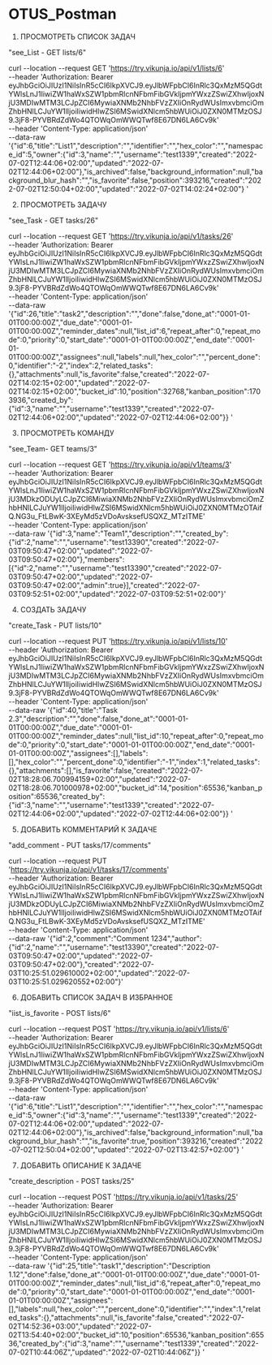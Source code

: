 # OTUS_Postman
1.  ПРОСМОТРЕТЬ СПИСОК ЗАДАЧ

   "see_List - GET lists/6"

curl --location --request GET 'https://try.vikunja.io/api/v1/lists/6' \
--header 'Authorization: Bearer eyJhbGciOiJIUzI1NiIsInR5cCI6IkpXVCJ9.eyJlbWFpbCI6InRlc3QxMzM5QGdtYWlsLnJ1IiwiZW1haWxSZW1pbmRlcnNFbmFibGVkIjpmYWxzZSwiZXhwIjoxNjU3MDIwMTM3LCJpZCI6MywiaXNMb2NhbFVzZXIiOnRydWUsImxvbmciOmZhbHNlLCJuYW1lIjoiIiwidHlwZSI6MSwidXNlcm5hbWUiOiJ0ZXN0MTMzOSJ9.3jF8-PYVBRdZdWo4QTOWqOmWWQTwf8E67DN6LA6Cv9k' \
--header 'Content-Type: application/json' \
--data-raw '{"id":6,"title":"List1","description":"","identifier":"","hex_color":"","namespace_id":5,"owner":{"id":3,"name":"","username":"test1339","created":"2022-07-02T12:44:06+02:00","updated":"2022-07-02T12:44:06+02:00"},"is_archived":false,"background_information":null,"background_blur_hash":"","is_favorite":false,"position":393216,"created":"2022-07-02T12:50:04+02:00","updated":"2022-07-02T14:02:24+02:00"}
'

2. ПРОСМОТРЕТЬ ЗАДАЧУ

"see_Task - GET tasks/26"

curl --location --request GET 'https://try.vikunja.io/api/v1/tasks/26' \
--header 'Authorization: Bearer eyJhbGciOiJIUzI1NiIsInR5cCI6IkpXVCJ9.eyJlbWFpbCI6InRlc3QxMzM5QGdtYWlsLnJ1IiwiZW1haWxSZW1pbmRlcnNFbmFibGVkIjpmYWxzZSwiZXhwIjoxNjU3MDIwMTM3LCJpZCI6MywiaXNMb2NhbFVzZXIiOnRydWUsImxvbmciOmZhbHNlLCJuYW1lIjoiIiwidHlwZSI6MSwidXNlcm5hbWUiOiJ0ZXN0MTMzOSJ9.3jF8-PYVBRdZdWo4QTOWqOmWWQTwf8E67DN6LA6Cv9k' \
--header 'Content-Type: application/json' \
--data-raw '{"id":26,"title":"task2","description":"","done":false,"done_at":"0001-01-01T00:00:00Z","due_date":"0001-01-01T00:00:00Z","reminder_dates":null,"list_id":6,"repeat_after":0,"repeat_mode":0,"priority":0,"start_date":"0001-01-01T00:00:00Z","end_date":"0001-01-01T00:00:00Z","assignees":null,"labels":null,"hex_color":"","percent_done":0,"identifier":"-2","index":2,"related_tasks":{},"attachments":null,"is_favorite":false,"created":"2022-07-02T14:02:15+02:00","updated":"2022-07-02T14:02:15+02:00","bucket_id":10,"position":32768,"kanban_position":1703936,"created_by":{"id":3,"name":"","username":"test1339","created":"2022-07-02T12:44:06+02:00","updated":"2022-07-02T12:44:06+02:00"}}
'


3. ПРОСМОТРЕТЬ КОМАНДУ

"see_Team- GET teams/3"

curl --location --request GET 'https://try.vikunja.io/api/v1/teams/3' \
--header 'Authorization: Bearer eyJhbGciOiJIUzI1NiIsInR5cCI6IkpXVCJ9.eyJlbWFpbCI6InRlc3QxMzM5QGdtYWlsLnJ1IiwiZW1haWxSZW1pbmRlcnNFbmFibGVkIjpmYWxzZSwiZXhwIjoxNjU3MDkzODUyLCJpZCI6MiwiaXNMb2NhbFVzZXIiOnRydWUsImxvbmciOmZhbHNlLCJuYW1lIjoiIiwidHlwZSI6MSwidXNlcm5hbWUiOiJ0ZXN0MTMzOTAifQ.NG3u_FtLBwK-3XEyMd5zVDoAvsksefUSQXZ_MTzITME' \
--header 'Content-Type: application/json' \
--data-raw '{"id":3,"name":"Team1","description":"","created_by":{"id":2,"name":"","username":"test13390","created":"2022-07-03T09:50:47+02:00","updated":"2022-07-03T09:50:47+02:00"},"members":[{"id":2,"name":"","username":"test13390","created":"2022-07-03T09:50:47+02:00","updated":"2022-07-03T09:50:47+02:00","admin":true}],"created":"2022-07-03T09:52:51+02:00","updated":"2022-07-03T09:52:51+02:00"}'


4. СОЗДАТЬ ЗАДАЧУ

"create_Task - PUT lists/10"

curl --location --request PUT 'https://try.vikunja.io/api/v1/lists/10' \
--header 'Authorization: Bearer eyJhbGciOiJIUzI1NiIsInR5cCI6IkpXVCJ9.eyJlbWFpbCI6InRlc3QxMzM5QGdtYWlsLnJ1IiwiZW1haWxSZW1pbmRlcnNFbmFibGVkIjpmYWxzZSwiZXhwIjoxNjU3MDIwMTM3LCJpZCI6MywiaXNMb2NhbFVzZXIiOnRydWUsImxvbmciOmZhbHNlLCJuYW1lIjoiIiwidHlwZSI6MSwidXNlcm5hbWUiOiJ0ZXN0MTMzOSJ9.3jF8-PYVBRdZdWo4QTOWqOmWWQTwf8E67DN6LA6Cv9k' \
--header 'Content-Type: application/json' \
--data-raw '{"id":40,"title":"Task 2.3","description":"","done":false,"done_at":"0001-01-01T00:00:00Z","due_date":"0001-01-01T00:00:00Z","reminder_dates":null,"list_id":10,"repeat_after":0,"repeat_mode":0,"priority":0,"start_date":"0001-01-01T00:00:00Z","end_date":"0001-01-01T00:00:00Z","assignees":[],"labels":[],"hex_color":"","percent_done":0,"identifier":"-1","index":1,"related_tasks":{},"attachments":[],"is_favorite":false,"created":"2022-07-02T18:28:06.700994159+02:00","updated":"2022-07-02T18:28:06.701000978+02:00","bucket_id":14,"position":65536,"kanban_position":65536,"created_by":{"id":3,"name":"","username":"test1339","created":"2022-07-02T12:44:06+02:00","updated":"2022-07-02T12:44:06+02:00"}}
'


5. ДОБАВИТЬ КОММЕНТАРИЙ К ЗАДАЧЕ

"add_comment - PUT tasks/17/comments"

curl --location --request PUT 'https://try.vikunja.io/api/v1/tasks/17/comments' \
--header 'Authorization: Bearer eyJhbGciOiJIUzI1NiIsInR5cCI6IkpXVCJ9.eyJlbWFpbCI6InRlc3QxMzM5QGdtYWlsLnJ1IiwiZW1haWxSZW1pbmRlcnNFbmFibGVkIjpmYWxzZSwiZXhwIjoxNjU3MDkzODUyLCJpZCI6MiwiaXNMb2NhbFVzZXIiOnRydWUsImxvbmciOmZhbHNlLCJuYW1lIjoiIiwidHlwZSI6MSwidXNlcm5hbWUiOiJ0ZXN0MTMzOTAifQ.NG3u_FtLBwK-3XEyMd5zVDoAvsksefUSQXZ_MTzITME' \
--header 'Content-Type: application/json' \
--data-raw '{"id":2,"comment":"Comment 1234","author":{"id":2,"name":"","username":"test13390","created":"2022-07-03T09:50:47+02:00","updated":"2022-07-03T09:50:47+02:00"},"created":"2022-07-03T10:25:51.029610002+02:00","updated":"2022-07-03T10:25:51.029620552+02:00"}'


6. ДОБАВИТЬ СПИСОК ЗАДАЧ В ИЗБРАННОЕ

"iist_is_favorite - POST lists/6"

curl --location --request POST 'https://try.vikunja.io/api/v1/lists/6' \
--header 'Authorization: Bearer eyJhbGciOiJIUzI1NiIsInR5cCI6IkpXVCJ9.eyJlbWFpbCI6InRlc3QxMzM5QGdtYWlsLnJ1IiwiZW1haWxSZW1pbmRlcnNFbmFibGVkIjpmYWxzZSwiZXhwIjoxNjU3MDIwMTM3LCJpZCI6MywiaXNMb2NhbFVzZXIiOnRydWUsImxvbmciOmZhbHNlLCJuYW1lIjoiIiwidHlwZSI6MSwidXNlcm5hbWUiOiJ0ZXN0MTMzOSJ9.3jF8-PYVBRdZdWo4QTOWqOmWWQTwf8E67DN6LA6Cv9k' \
--header 'Content-Type: application/json' \
--data-raw '{"id":6,"title":"List1","description":"","identifier":"","hex_color":"","namespace_id":5,"owner":{"id":3,"name":"","username":"test1339","created":"2022-07-02T12:44:06+02:00","updated":"2022-07-02T12:44:06+02:00"},"is_archived":false,"background_information":null,"background_blur_hash":"","is_favorite":true,"position":393216,"created":"2022-07-02T12:50:04+02:00","updated":"2022-07-02T13:42:57+02:00"}
'


7. ДОБАВИТЬ ОПИСАНИЕ К ЗАДАЧЕ

"create_description - POST tasks/25"

curl --location --request POST 'https://try.vikunja.io/api/v1/tasks/25' \
--header 'Authorization: Bearer eyJhbGciOiJIUzI1NiIsInR5cCI6IkpXVCJ9.eyJlbWFpbCI6InRlc3QxMzM5QGdtYWlsLnJ1IiwiZW1haWxSZW1pbmRlcnNFbmFibGVkIjpmYWxzZSwiZXhwIjoxNjU3MDIwMTM3LCJpZCI6MywiaXNMb2NhbFVzZXIiOnRydWUsImxvbmciOmZhbHNlLCJuYW1lIjoiIiwidHlwZSI6MSwidXNlcm5hbWUiOiJ0ZXN0MTMzOSJ9.3jF8-PYVBRdZdWo4QTOWqOmWWQTwf8E67DN6LA6Cv9k' \
--header 'Content-Type: application/json' \
--data-raw '{"id":25,"title":"task1","description":"Description 1.12","done":false,"done_at":"0001-01-01T00:00:00Z","due_date":"0001-01-01T00:00:00Z","reminder_dates":null,"list_id":6,"repeat_after":0,"repeat_mode":0,"priority":0,"start_date":"0001-01-01T00:00:00Z","end_date":"0001-01-01T00:00:00Z","assignees":[],"labels":null,"hex_color":"","percent_done":0,"identifier":"","index":1,"related_tasks":{},"attachments":null,"is_favorite":false,"created":"2022-07-02T14:52:36+03:00","updated":"2022-07-02T13:54:40+02:00","bucket_id":10,"position":65536,"kanban_position":65536,"created_by":{"id":3,"name":"","username":"test1339","created":"2022-07-02T10:44:06Z","updated":"2022-07-02T10:44:06Z"}}
'

